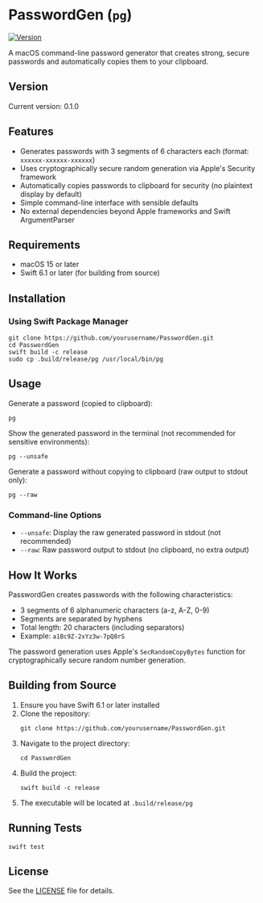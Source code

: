 # PasswordGen (`pg`)

[![Version](https://img.shields.io/badge/version-0.1.0-blue.svg)](https://github.com/patflynn90/PasswordGen/releases/tag/v0.1.0)

A macOS command-line password generator that creates strong, secure passwords and automatically copies them to your clipboard.

## Version

Current version: 0.1.0

## Features

- Generates passwords with 3 segments of 6 characters each (format: `xxxxxx-xxxxxx-xxxxxx`)
- Uses cryptographically secure random generation via Apple's Security framework
- Automatically copies passwords to clipboard for security (no plaintext display by default)
- Simple command-line interface with sensible defaults
- No external dependencies beyond Apple frameworks and Swift ArgumentParser

## Requirements

- macOS 15 or later
- Swift 6.1 or later (for building from source)

## Installation

### Using Swift Package Manager

```
git clone https://github.com/yourusername/PasswordGen.git
cd PasswordGen
swift build -c release
sudo cp .build/release/pg /usr/local/bin/pg
```

## Usage

Generate a password (copied to clipboard):

```
pg
```

Show the generated password in the terminal (not recommended for sensitive environments):

```
pg --unsafe
```

Generate a password without copying to clipboard (raw output to stdout only):

```
pg --raw
```

### Command-line Options

- `--unsafe`: Display the raw generated password in stdout (not recommended)
- `--raw`: Raw password output to stdout (no clipboard, no extra output)

## How It Works

PasswordGen creates passwords with the following characteristics:
- 3 segments of 6 alphanumeric characters (a-z, A-Z, 0-9)
- Segments are separated by hyphens
- Total length: 20 characters (including separators)
- Example: `a1Bc9Z-2xYz3w-7pQ8rS`

The password generation uses Apple's `SecRandomCopyBytes` function for cryptographically secure random number generation.

## Building from Source

1. Ensure you have Swift 6.1 or later installed
2. Clone the repository:
   ```
   git clone https://github.com/yourusername/PasswordGen.git
   ```
3. Navigate to the project directory:
   ```
   cd PasswordGen
   ```
4. Build the project:
   ```
   swift build -c release
   ```
5. The executable will be located at `.build/release/pg`

## Running Tests

```
swift test
```

## License

See the [LICENSE](LICENSE) file for details.
